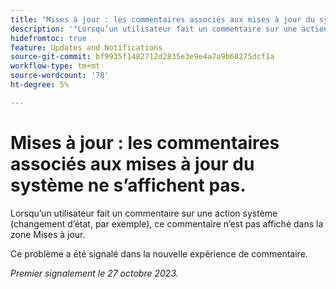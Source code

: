 ```yaml
---
title: "Mises à jour : les commentaires associés aux mises à jour du système ne s’affichent pas"
description: '"Lorsqu’un utilisateur fait un commentaire sur une action système (telle qu’un changement d’état), ce commentaire n’est pas affiché dans la zone Mises à jour.  »'
hidefromtoc: true
feature: Updates and Notifications
source-git-commit: bf9935f1482712d2835e3e9e4a7a9b68275dcf1a
workflow-type: tm+mt
source-wordcount: '78'
ht-degree: 5%

---
```



# Mises à jour : les commentaires associés aux mises à jour du système ne s’affichent pas.

<!--

>[!NOTE]
>
>This issue has been closed because it is working as designed.

-->

Lorsqu’un utilisateur fait un commentaire sur une action système (changement d’état, par exemple), ce commentaire n’est pas affiché dans la zone Mises à jour.

Ce problème a été signalé dans la nouvelle expérience de commentaire.

_Premier signalement le 27 octobre 2023._
